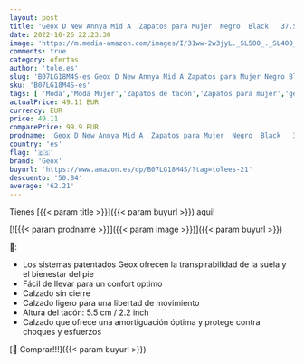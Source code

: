 ```yaml
---
layout: post
title: 'Geox D New Annya Mid A  Zapatos para Mujer  Negro  Black   37.5 EU'
date: 2022-10-26 22:23:30
image: 'https://m.media-amazon.com/images/I/31ww-2w3jyL._SL500_._SL400_.jpg'
comments: true
category: ofertas
author: 'tole.es'
slug: 'B07LG18M4S-es Geox D New Annya Mid A Zapatos para Mujer Negro Black 37.5 EU'
sku: 'B07LG18M4S-es'
tags: [ 'Moda','Moda Mujer','Zapatos de tacón','Zapatos para mujer','geox','zapatos','🇪🇸', ]
actualPrice: 49.11 EUR
currency: EUR
price: 49.11
comparePrice: 99.9 EUR
prodname: 'Geox D New Annya Mid A  Zapatos para Mujer  Negro  Black   37.5 EU'
country: 'es'
flag: '🇪🇸'
brand: 'Geox'
buyurl: 'https://www.amazon.es/dp/B07LG18M4S/?tag=tolees-21'
descuento: '50.84'
average: '62.21'
---
```


Tienes [{{< param title >}}]({{< param buyurl >}}) aqui!

[![{{< param prodname >}}]({{< param image >}})]({{< param buyurl >}})

🔎:

- Los sistemas patentados Geox ofrecen la transpirabilidad de la suela y el bienestar del pie
- Fácil de llevar para un confort optimo
- Calzado sin cierre
- Calzado ligero para una libertad de movimiento
- Altura del tacón: 5.5 cm / 2.2 inch
- Calzado que ofrece una amortiguación óptima y protege contra choques y esfuerzos

[🛒 Comprar!!!]({{< param buyurl >}})
